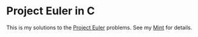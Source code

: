 # Project Euler in C

This is my solutions to the [Project Euler](https://projecteuler.net/) problems. See my [Mint](https://min.togetter.com/r1GcW6O) for details.
